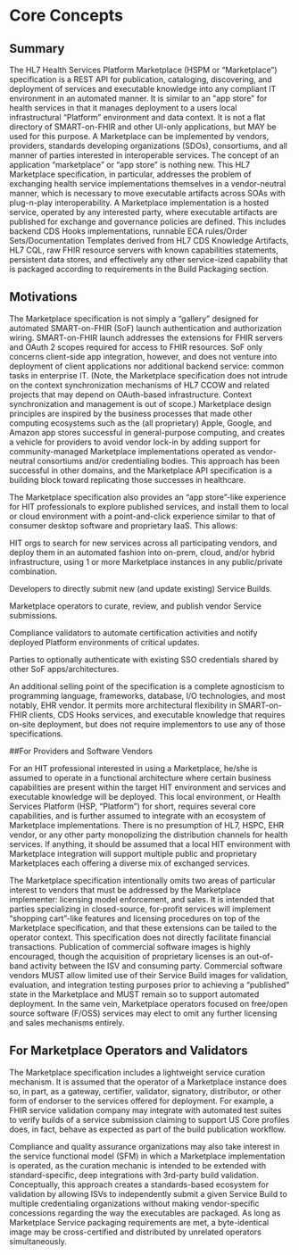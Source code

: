# Core Concepts

## Summary

The HL7 Health Services Platform Marketplace (HSPM or “Marketplace”) specification is a REST API for publication, cataloging, discovering, and deployment of services and executable knowledge into any compliant IT environment in an automated manner. It is similar to an "app store" for health services in that it manages deployment to a users local infrastructural “Platform” environment and data context. It is not a flat directory of SMART-on-FHIR and other UI-only applications, but MAY be used for this purpose. A Marketplace can be implemented by vendors, providers, standards developing organizations (SDOs), consortiums, and all manner of parties interested in interoperable services.
The concept of an application “marketplace” or “app store” is nothing new. This HL7 Marketplace specification, in particular, addresses the problem of exchanging health service implementations themselves in a vendor-neutral manner, which is necessary to move executable artifacts across SOAs with plug-n-play interoperability. A Marketplace implementation is a hosted service, operated by any interested party, where executable artifacts are published for exchange and governance policies are defined. This includes backend CDS Hooks implementations, runnable ECA rules/Order Sets/Documentation Templates derived from HL7 CDS Knowledge Artifacts, HL7 CQL, raw FHIR resource servers with known capabilities statements, persistent data stores, and effectively any other service-ized capability that is packaged according to requirements in the Build Packaging section.

## Motivations

The Marketplace specification is not simply a “gallery” designed for automated SMART-on-FHIR (SoF) launch authentication and authorization wiring. SMART-on-FHIR launch addresses the extensions for FHIR servers and OAuth 2 scopes required for access to FHIR resources. SoF only concerns client-side app integration, however, and does not venture into deployment of client applications nor additional backend service: common tasks in enterprise IT. (Note, the Marketplace specification does not intrude on the context synchronization mechanisms of HL7 CCOW and related projects that may depend on OAuth-based infrastructure. Context synchronization and management is out of scope.)
Marketplace design principles are inspired by the business processes that made other computing ecosystems such as the (all proprietary) Apple, Google, and Amazon app stores successful in general-purpose computing, and creates a vehicle for providers to avoid vendor lock-in by adding support for community-managed Marketplace implementations operated as vendor-neutral consortiums and/or credentialing bodies. This approach has been successful in other domains, and the Marketplace API specification is a building block toward replicating those successes in healthcare.

The Marketplace specification also provides an “app store”-like experience for HIT professionals to explore published services, and install them to local or cloud environment with a point-and-click experience similar to that of consumer desktop software and proprietary IaaS. This allows:

HIT orgs to search for new services across all participating vendors, and deploy them in an automated fashion into on-prem, cloud, and/or hybrid infrastructure, using 1 or more Marketplace instances in any public/private combination.

Developers to directly submit new (and update existing) Service Builds.

Marketplace operators to curate, review, and publish vendor Service submissions.

Compliance validators to automate certification activities and notify deployed Platform environments of critical updates.

Parties to optionally authenticate with existing SSO credentials shared by other SoF apps/architectures.

An additional selling point of the specification is a complete agnosticism to programming language, frameworks, database, I/O technologies, and most notably, EHR vendor. It permits more architectural flexibility in SMART-on-FHIR clients, CDS Hooks services, and executable knowledge that requires on-site deployment, but does not require implementors to use any of those specifications.

##For Providers and Software Vendors

For an HIT professional interested in using a Marketplace, he/she is assumed to operate in a functional architecture where certain business capabilities are present within the target HIT environment and services and executable knowledge will be deployed. This local environment, or Health Services Platform (HSP, “Platform”) for short, requires several core capabilities, and is further assumed to integrate with an ecosystem of Marketplace implementations. There is no presumption of HL7, HSPC, EHR vendor, or any other party monopolizing the distribution channels for health services. If anything, it should be assumed that a local HIT environment with Marketplace integration will support multiple public and proprietary Marketplaces each offering a diverse mix of exchanged services.

The Marketplace specification intentionally omits two areas of particular interest to vendors that must be addressed by the Marketplace implementer: licensing model enforcement, and sales. It is intended that parties specializing in closed-source, for-profit services will implement “shopping cart”-like features and licensing procedures on top of the Marketplace specification, and that these extensions can be tailed to the operator context. This specification does not directly facilitate financial transactions. Publication of commercial software images is highly encouraged, though the acquisition of proprietary licenses is an out-of-band activity between the ISV and consuming party. Commercial software vendors MUST allow limited use of their Service Build images for validation, evaluation, and integration testing purposes prior to achieving a “published” state in the Marketplace and MUST remain so to support automated deployment. In the same vein, Marketplace operators focused on free/open source software (F/OSS) services may elect to omit any further licensing and sales mechanisms entirely.

## For Marketplace Operators and Validators

The Marketplace specification includes a lightweight service curation mechanism. It is assumed that the operator of a Marketplace instance does so, in part, as a gateway, certifier, validator, signatory, distributor, or other form of endorser to the services offered for deployment. For example, a FHIR service validation company may integrate with automated test suites to verify builds of a service submission claiming to support US Core profiles does, in fact, behave as expected as part of the build publication workflow.

Compliance and quality assurance organizations may also take interest in the service functional model (SFM) in which a Marketplace implementation is operated, as the curation mechanic is intended to be extended with standard-specific, deep integrations with 3rd-party build validation. Conceptually, this approach creates a standards-based ecosystem for validation by allowing ISVs to independently submit a given Service Build to multiple credentialing organizations without making vendor-specific concessions regarding the way the executables are packaged. As long as Marketplace Service packaging requirements are met, a byte-identical image may be cross-certified and distributed by unrelated operators simultaneously.
